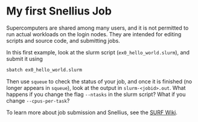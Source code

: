 # My first Snellius Job

Supercomputers are shared among many users, and it is not permitted to run actual workloads on the login nodes.
They are intended for editing scripts and source code, and submitting jobs.

In this first example, look at the slurm script (``ex0_hello_world.slurm``), and submit it using
```bash
sbatch ex0_hello_world.slurm
```
Then use ``squeue`` to check the status of your job, and once it is finished (no longer appears in ``squeue``),
look at the output in ``slurm-<jobid>.out``. What happens if you change the flag ``--ntasks`` in the slurm script?
What if you change ``--cpus-per-task``?

To learn more about job submission and Snellius, see the [SURF Wiki](https://servicedesk.surf.nl/wiki/display/WIKI/HPC+User+Guide).



